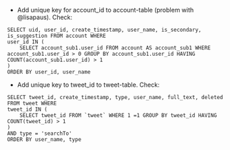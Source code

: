 - Add unique key for account_id to account-table (problem with @lisapaus). Check:
```
SELECT uid, user_id, create_timestamp, user_name, is_secondary, is_suggestion FROM account WHERE 
user_id IN (
    SELECT account_sub1.user_id FROM account AS account_sub1 WHERE account_sub1.user_id > 0 GROUP BY account_sub1.user_id HAVING COUNT(account_sub1.user_id) > 1
) 
ORDER BY user_id, user_name
```

- Add unique key to tweet_id to tweet-table. Check:
```
SELECT tweet_id, create_timestamp, type, user_name, full_text, deleted FROM tweet WHERE 
tweet_id IN (
	SELECT tweet_id FROM `tweet` WHERE 1 =1 GROUP BY tweet_id HAVING COUNT(tweet_id) > 1
) 
AND type = 'searchTo'
ORDER BY user_name, type
```
